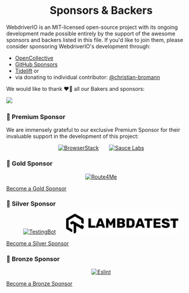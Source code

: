 <h1 align="center">Sponsors &amp; Backers</h1>

WebdriverIO is an MIT-licensed open-source project with its ongoing development made possible entirely by the support of the awesome sponsors and backers listed in this file. If you'd like to join them, please consider sponsoring WebdriverIO's development through:

- [OpenCollective](https://opencollective.com/webdriverio)
- [GitHub Sponsors](https://github.com/sponsors/webdriverio)
- [Tidelift](https://www.tidelift.com/) or
- via donating to individual contributor: [@christian-bromann](https://github.com/sponsors/christian-bromann)

We would like to thank ❤️🙏 all our Bakers and sponsors:

<a href="https://opencollective.com/webdriverio"><img src="https://opencollective.com/webdriverio/tiers/baker.svg?avatarHeight=36&width=600"></a>

### 💎 Premium Sponsor

We are immensely grateful to our exclusive Premium Sponsor for their invaluable support in the development of this project:

<p align="center">
    <a href="https://www.browserstack.com/automation-webdriverio"><img src="https://webdriver.io/img/sponsors/browserstack_black.svg" alt="BrowserStack" /></a>
    &nbsp; &nbsp; &nbsp;
    <a href="https://saucelabs.com"><img src="https://webdriver.io/img/sponsors/saucelabs_black.svg" alt="Sauce Labs" width=400 /></a>
</p>

### 🥇 Gold Sponsor

<p align="center">
    <a href="https://www.route4me.com/"><img src="https://webdriver.io/img/sponsors/route4me.svg" width="250" alt="Route4Me" /></a>
</p>

[Become a Gold Sponsor](https://github.com/sponsors/christian-bromann/sponsorships?tier_id=303973&preview=false)

### 🥈 Silver Sponsor

<p align="center">
    <a href="https://testingbot.com"><img src="https://webdriver.io/img/sponsors/testingbot.svg" width="250" alt="TestingBot" /></a>
    &nbsp; &nbsp; &nbsp;
    <a href="https://www.lambdatest.com/"><img src="./.github/sponsors/LambdaTest_Black_Logo.svg" width="300" alt="Lambdatest" /></a>
</p>

[Become a Silver Sponsor](https://github.com/sponsors/christian-bromann/sponsorships?tier_id=303966&preview=false)

### 🥉 Bronze Sponsor

<p align="center">
    <a href="https://eslint.org/"><img src="https://eslint.org/assets/images/logo/eslint-logo-color.png" alt="Eslint" /></a>
</p>

[Become a Bronze Sponsor](https://github.com/sponsors/christian-bromann/sponsorships?tier_id=303965&preview=false)
